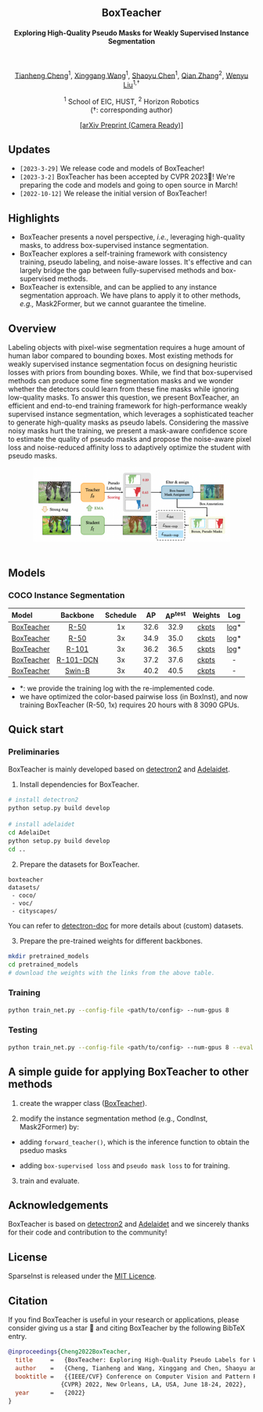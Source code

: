 <div align="center">
<h2>BoxTeacher</h2>
<h4>Exploring High-Quality Pseudo Masks for Weakly Supervised Instance Segmentation</h4>
<br>

<a href="https://scholar.google.com/citations?hl=zh-CN&user=PH8rJHYAAAAJ">Tianheng Cheng</a><sup><span>1</span></sup>, <a href="https://xinggangw.info/">Xinggang Wang</a><sup><span>1</span></sup>, <a href="https://scholar.google.com/citations?user=PIeNN2gAAAAJ&hl=zh-CN&oi=ao">Shaoyu Chen</a><sup><span>1</span></sup>, <a href="https://scholar.google.com/citations?user=pCY-bikAAAAJ&hl=zh-CN">Qian Zhang</a><sup><span>2</span></sup>, <a href="http://eic.hust.edu.cn/professor/liuwenyu/"> Wenyu Liu</a><sup><span>1,&#8224;</span></sup>
</br>

<sup>1</sup>  School of EIC, HUST,  <sup>2</sup> Horizon Robotics
<br>
(<span>&#8224;</span>: corresponding author)
<div>
<a href="https://arxiv.org/abs/2210.05174">[arXiv Preprint (Camera Ready)]</a>
</div>
</div>


## Updates 


* `[2023-3-29]` We release code and models of BoxTeacher!
* `[2023-3-2]` BoxTeacher has been accepted by CVPR 2023🎉!  We're preparing the code and models and going to open source in March!
* `[2022-10-12]` We release the initial version of BoxTeacher!


## Highlights


* BoxTeacher presents a novel perspective, *i.e.*, leveraging high-quality masks, to address box-supervised instance segmentation.
* BoxTeacher explores a self-training framework with consistency training, pseudo labeling, and noise-aware losses. It's effective and can largely bridge the gap between fully-supervised methods and box-supervised methods. 
* BoxTeacher is extensible, and can be applied to any instance segmentation approach. We have plans to apply it to other methods, *e.g.,* Mask2Former, but we cannot guarantee the timeline.


## Overview

Labeling objects with pixel-wise segmentation requires a huge amount of human labor compared to bounding boxes. Most existing methods for weakly supervised instance segmentation focus on designing heuristic losses with priors from bounding boxes. While, we find that box-supervised methods can produce some fine segmentation masks and we wonder whether the detectors could learn from these fine masks while ignoring low-quality masks. To answer this question, we present BoxTeacher, an efficient and end-to-end training framework for high-performance weakly supervised instance segmentation, which leverages a sophisticated teacher to generate high-quality masks as pseudo labels. Considering the massive noisy masks hurt the training, we present a mask-aware confidence score to estimate the quality of pseudo masks and propose the noise-aware pixel loss and noise-reduced affinity loss to adaptively optimize the student with pseudo masks.

<div align="center">
<img width="80%" src="assets/main.png">
<br>
<br>
</div>

## Models

### COCO Instance Segmentation

| Model | Backbone | Schedule | AP | AP<sup>test</sup> | Weights | Log |
| :---- | :------: | :------: |:--:| :---------------: | :-----: | :-: |
| [BoxTeacher](projects/BoxTeacher/configs/coco/boxteacher_r50_1x.yaml) | [R-50](https://github.com/hustvl/BoxTeacher/releases/download/v1.0/R-50.pkl)  | 1x | 32.6 | 32.9 | [ckpts](https://github.com/hustvl/BoxTeacher/releases/download/v1.1/boxteacher_r50_1x.pth) |  [log](https://github.com/hustvl/BoxTeacher/releases/download/v1.1/boxteacher_r50_1x.log)* |
| [BoxTeacher](projects/BoxTeacher/configs/coco/boxteacher_r50_3x.yaml) | [R-50](https://github.com/hustvl/BoxTeacher/releases/download/v1.0/R-50.pkl)  | 3x | 34.9 | 35.0 | [ckpts](https://github.com/hustvl/BoxTeacher/releases/download/v1.1/boxteacher_r50_aug_3x.pth) | [log](https://github.com/hustvl/BoxTeacher/releases/download/v1.1/boxteacher_r50_aug_3x.log)*|
| [BoxTeacher](projects/BoxTeacher/configs/coco/boxteacher_r101_3x.yaml) | [R-101](https://github.com/hustvl/BoxTeacher/releases/download/v1.0/R-101.pkl) | 3x | 36.2 | 36.5 | [ckpts](https://github.com/hustvl/BoxTeacher/releases/download/v1.1/boxteacher_r101_aug_3x.pth) | [log](https://github.com/hustvl/BoxTeacher/releases/download/v1.1/boxteacher_r101_aug_3x.log)* |
| [BoxTeacher](projects/BoxTeacher/configs/coco/boxteacher_r101_dcn_3x.yaml) | [R-101-DCN](https://github.com/hustvl/BoxTeacher/releases/download/v1.0/R-101.pkl) | 3x | 37.2 | 37.6 | [ckpts](https://github.com/hustvl/BoxTeacher/releases/download/v1.1/boxteacher_r101_dcn_aug_3x.pth) | - |
| [BoxTeacher](projects/BoxTeacher/configs/coco/boxteacher_swin-base_3x.yaml) | [Swin-B](https://github.com/hustvl/BoxTeacher/releases/download/v1.0/swin_base_patch4_window7_224.pth) | 3x | 40.2 | 40.5 | [ckpts](https://github.com/hustvl/BoxTeacher/releases/download/v1.1/boxteacher_swin_base_aug_3x.pth) | - |

* *: we provide the training log with the re-implemented code.
* we have optimized the color-based pairwise loss (in BoxInst), and now training BoxTeacher (R-50, 1x) requires 20 hours with 8 3090 GPUs.

## Quick start


### Preliminaries

BoxTeacher is mainly developed based on [detectron2](https://github.com/facebookresearch/detectron2) and [Adelaidet](https://github.com/aim-uofa/AdelaiDet).


1. Install dependencies for BoxTeacher.

```bash
# install detectron2
python setup.py build develop

# install adelaidet
cd AdelaiDet
python setup.py build develop
cd ..
```

2. Prepare the datasets for BoxTeacher.

```
boxteacher
datasets/
 - coco/
 - voc/
 - cityscapes/
```
You can refer to [detectron-doc](datasets/README.md) for more details about (custom) datasets.

3. Prepare the pre-trained weights for different backbones.

```bash
mkdir pretrained_models
cd pretrained_models
# download the weights with the links from the above table.
```

### Training

```bash
python train_net.py --config-file <path/to/config> --num-gpus 8
```

### Testing

```bash
python train_net.py --config-file <path/to/config> --num-gpus 8 --eval MODEL.WEIGHTS <path/to/weights>
```


## A simple guide for applying BoxTeacher to other methods

1. create the wrapper class ([BoxTeacher](projects/BoxTeacher/boxteacher/boxteacher.py)).

2. modify the instance segmentation method (e.g., CondInst, Mask2Former) by:

  - adding `forward_teacher()`, which is the inference function to obtain the pseduo masks

  - adding `box-supervised loss` and `pseudo mask loss` to for training.

3. train and evaluate.



## Acknowledgements

BoxTeacher is based on [detectron2](https://github.com/facebookresearch/detectron2) and [Adelaidet](https://github.com/aim-uofa/AdelaiDet) and we sincerely thanks for their code and contribution to the community!


## License

SparseInst is released under the [MIT Licence](LICENCE).


## Citation

If you find BoxTeacher is useful in your research or applications, please consider giving us a star &#127775; and citing BoxTeacher by the following BibTeX entry.

```BibTeX
@inproceedings{Cheng2022BoxTeacher,
  title     =   {BoxTeacher: Exploring High-Quality Pseudo Labels for Weakly Supervised Instance Segmentation},
  author    =   {Cheng, Tianheng and Wang, Xinggang and Chen, Shaoyu and Zhang, Qian and Liu, Wenyu},
  booktitle =   {{IEEE/CVF} Conference on Computer Vision and Pattern Recognition,
               {CVPR} 2022, New Orleans, LA, USA, June 18-24, 2022},
  year      =   {2022}
}

```